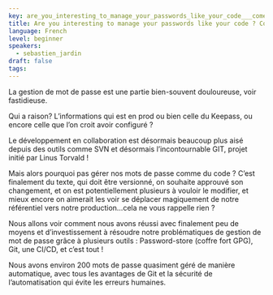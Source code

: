 ```yaml
---
key: are_you_interesting_to_manage_your_passwords_like_your_code___come_and_discover_how
title: Are you interesting to manage your passwords like your code ? Come and discover how !
language: French
level: beginner
speakers:
  - sebastien_jardin
draft: false
tags:
---
```

La gestion de mot de passe est une partie bien-souvent douloureuse, voir fastidieuse.

Qui a raison? L’informations qui est en prod ou bien celle du Keepass, ou encore celle que l’on croit avoir configuré ?

Le développement en collaboration est désormais beaucoup plus aisé depuis des outils comme SVN et désormais l’incontournable GIT, projet initié par Linus Torvald !

Mais alors pourquoi pas gérer nos mots de passe comme du code ?
C’est finalement du texte, qui doit être versionné, on souhaite approuvé son changement, et on est potentiellement plusieurs à vouloir le modifier, et mieux encore on aimerait les voir se déplacer magiquement de notre référentiel vers notre production...cela ne vous rappelle rien ?

Nous allons voir comment nous avons réussi avec finalement peu de moyens et d’investissement à résoudre notre problématiques de gestion de mot de passe grâce à plusieurs outils :
Password-store (coffre fort GPG), Git, une CI/CD, et c’est tout !

Nous avons environ 200 mots de passe quasiment géré de manière automatique, avec tous les avantages de Git et la sécurité de l’automatisation qui évite les erreurs humaines.


